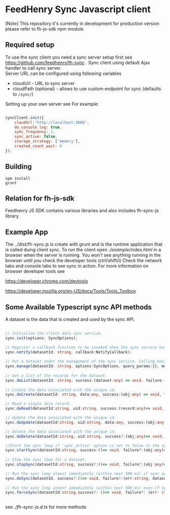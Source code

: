 FeedHenry Sync Javascript client
========================
 
[Note] This repository it's currently in development for production version
please refer to fh-js-sdk npm module.

## Required setup

To use the sync client you need a sync server setup first see https://github.com/feedhenry/fh-sync .
Sync client using default Ajax handler to call sync server.   
Server URL can be configured using following variables 

- cloudUrl - URL to sync server
- cloudPath (optional) - allows to use custom endpoint for sync (defaults to `/sync/`)

Setting up your own server see
For example: 
```javascript

syncClient.init({
    cloudUrl:"http://localhost:3000",
    do_console_log: true,
    sync_frequency: 1,
    sync_active: false,
    storage_strategy: ['memory'],
    crashed_count_wait: 0
});

```


## Building

    npm install
    grunt 

## Relation for fh-js-sdk

Feedhenry JS SDK contains various libraries and also includes fh-sync-js library.

## Example App

The ../dist/fh-sync.js is create with grunt and is the runtime application that is called duing client sync. To run the client open _./example/index.html_ in a browser when the server
 is running. You won't see anything running in the browser until you check the developer tools (ctrl/shift/i)
Check the network tabs and console tabs to see sync in action. 
For more information on browser developer tools see

https://developer.chrome.com/devtools

https://developer.mozilla.org/en-US/docs/Tools/Tools_Toolbox


## Some Available Typescript sync API methods

A dataset is the data that is created and used by the sync API.

```typescript
 
// Initialise the client data sync service. 
sync.init(options: SyncOptions);

// Register a callback function to be invoked when the sync service has notifications to communicate to the client.   
sync.notify(datasetId: string, callback:NotifyCallback);
 
// Put a dataset under the management of the sync service. Calling manage multiple times for the same dataset will update the options and query_params but will not result in the dataset syncing multiple times 
sync.manage(datasetId: string, options:SyncOptions, query_params:{}, meta_data:{}, callback:() => void);
  
// Get a list of the records for the dataset.   
sync.doList(datasetId: string, success:(dataset:any) => void, failure:(err:string, datasetId:string) => void);
 
// Create the data associated with the unique id.
sync.doCreate(datasetId: string, data:any, success:(obj:any) => void, failure?:(err:string, datasetId:string)=> void);

// Read a single data record. 
sync.doRead(datasetId:string, uid:string, success:(record:any)=> void, failure:(err:string, datasetId:string)=> void);

// Update the data associated with the unique id.  
sync.doUpdate(datasetId:string, uid:string, data:any, success:(obj:any)=> void, failure?:(err:string, datasetId:string)=> void);

// Delete the data associated with the unique id. 
sync.doDelete(datasetId:string, uid:string, success?:(obj:any)=> void, failure?:(err:string, datasetId:string)=> void);

//Start the sync loop if 'sync_active' option is set to false in the sync.init.    
sync.startSync(datasetId:string, success:()=> void, failure?:(obj:any)=> void);
  
// Stop the sync loop for a dataset. 
sync.stopSync(datasetId:string, success?:()=> void, failure?:(obj:any)=> void);

// Run the sync loop almost immediately (within next 500 ms) if sync_active is true in the sync.init. 
sync.doSync(datasetId, success?:()=> void, failure?:(err:string, datasetId:string)=> void);
  
// Run the sync loop almost immediately (within next 500 ms) even if sync_active is false in the sync.init.  
sync.forceSync(datasetId:string,success?: ()=> void, failure?: (err: string, datasetId: string)=> void);
 
 ```
see _./fh-sync-js.d.ts_ for more methods